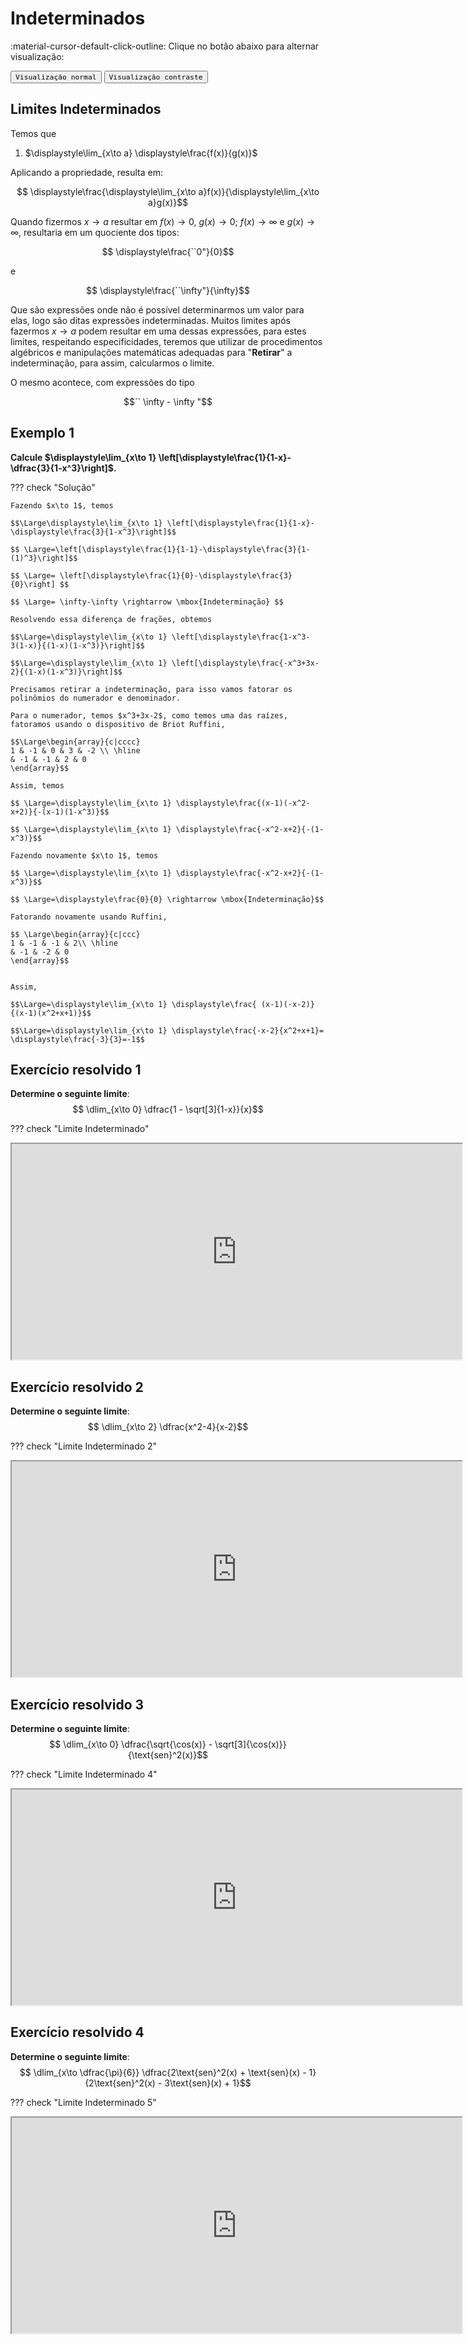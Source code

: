 
# **Indeterminados**

:material-cursor-default-click-outline: Clique no botão abaixo para alternar visualização:

<div class="tx-switch">
  <button data-md-color-scheme="default"><code>Visualização normal</code></button>
  <button data-md-color-scheme="slate"><code>Visualização contraste</code></button>
</div>

<script>
  var buttons = document.querySelectorAll("button[data-md-color-scheme]")
  buttons.forEach(function(button) {
    button.addEventListener("click", function() {
      var attr = this.getAttribute("data-md-color-scheme")
      document.body.setAttribute("data-md-color-scheme", attr)
      var name = document.querySelector("#__code_0 code span:nth-child(7)")
      name.textContent = attr
    })
  })
</script>

<style>
p.combinado:first-letter { 
	color: #F5843A; 
	font-size:xx-large; 
}
.info {
  background-color: #e7f3fe;
  border-left: 6px solid #2196F3;
}
.success {
  background-color: #ddffdd;
  border-left: 6px solid #4CAF50;
}

.danger {
  background-color: #ffdddd;
  border-left: 6px solid #f44336;
}
</style>


<style>
p.combinado:first-letter { 
	color: #F5843A; 
	font-size:xx-large; 
}

.button {
  border-radius: 20px;
  background-color: #009688;
  border: none;
  color: #FFFFFF;
  text-align: center;
  font-size: 15px;
  padding: 10px;
  width: 150px;
  transition: all 0.5s;
  cursor: pointer;
  margin: 5px;
}


.button span {
  cursor: pointer;
  display: inline-block;
  position: relative;
  transition: 0.5s;
}

.button span:after {
  content: '\00bb';
  position: absolute;
  opacity: 0;
  top: 0;
  right: -20px;
  transition: 0.5s;
}

.button:hover span {
  padding-right: 25px;
}

.button:hover span:after {
  opacity: 1;
  right: 0;
}	

/** AVISOS **/
.card {
  box-shadow: 0 4px 8px 0 rgba(0,0,0,0.2);
  transition: 0.3s;
  border-radius: 50px;
}

.card:hover {
  box-shadow: 0 8px 16px 0 rgba(0,0,0,0.2);
}

.alert {
  padding: 12px;
  background-color: #f44336;
  color: white;
  border-radius: 50px;
}

.success {
  padding: 12px;
  background-color: #6BBD6E;
  color: white;
  border-radius: 50px;
}

.info {
  padding: 12px;
  background-color: #47A8F5;
  color: white;
  border-radius: 50px;
}

.warning {
  padding: 12px;
  background-color: #FFAA2C;
  color: white;
  border-radius: 50px;
}

.closebtn {
  margin-left: 25px;
  color: white;
  font-weight: bold;
  float: right;
  font-size: 22px;
  line-height: 25px;
  cursor: pointer;
  transition: 0.3s;
}

.closebtn:hover {
  color: black;
}

/** ANOTAÇÕES **/

.atencao {
  background-color: #ffdddd;
  border-left: 6px solid #f44336;
  margin-bottom: 15px;
  padding: 4px 12px;
}

.sucesso {
  background-color: #ddffdd;
  border-left: 6px solid #4CAF50;
  margin-bottom: 15px;
  padding: 4px 12px;
}

.informacao {
  background-color: #e7f3fe;
  border-left: 6px solid #2196F3;
  margin-bottom: 15px;
  padding: 4px 12px;
}


.atento {
  background-color: #ffffcc;
  border-left: 6px solid #ffeb3b;
  margin-bottom: 15px;
  padding: 4px 12px;
}
</style>

## Limites Indeterminados 

Temos que  

1. $\displaystyle\lim_{x\to a} \displaystyle\frac{f(x)}{g(x)}$

Aplicando a propriedade, resulta em: 

$$ \displaystyle\frac{\displaystyle\lim_{x\to a}f(x)}{\displaystyle\lim_{x\to a}g(x)}$$

Quando fizermos $x \to a$ resultar em $f(x) \to 0$, $g(x) \to 0$; $f(x) \to \infty$ e $g(x) \to \infty$, 
resultaria em um quociente dos tipos: 

$$ \displaystyle\frac{``0"}{0}$$ 

e 

$$ \displaystyle\frac{``\infty"}{\infty}$$

Que são expressões onde não é possível determinarmos um valor para elas, logo são ditas expressões indeterminadas. Muitos limites após fazermos $x\to a$ podem resultar em uma dessas expressões, para estes limites, respeitando especificidades, teremos que utilizar de procedimentos algébricos e manipulações matemáticas adequadas para "**Retirar**" a indeterminação, para assim, calcularmos o limite. 

O mesmo acontece, com expressões do tipo 

$$`` \infty - \infty "$$ 


## Exemplo 1 

**Calcule $\displaystyle\lim_{x\to 1} \left[\displaystyle\frac{1}{1-x}-\dfrac{3}{1-x^3}\right]$.**

??? check "Solução"

    Fazendo $x\to 1$, temos 

    $$\Large\displaystyle\lim_{x\to 1} \left[\displaystyle\frac{1}{1-x}-\displaystyle\frac{3}{1-x^3}\right]$$
    
    $$ \Large=\left[\displaystyle\frac{1}{1-1}-\displaystyle\frac{3}{1-(1)^3}\right]$$
    
    $$ \Large= \left[\displaystyle\frac{1}{0}-\displaystyle\frac{3}{0}\right] $$ 
    
    $$ \Large= \infty-\infty \rightarrow \mbox{Indeterminação} $$ 

    Resolvendo essa diferença de frações, obtemos 

    $$\Large=\displaystyle\lim_{x\to 1} \left[\displaystyle\frac{1-x^3-3(1-x)}{(1-x)(1-x^3)}\right]$$

    $$\Large=\displaystyle\lim_{x\to 1} \left[\displaystyle\frac{-x^3+3x-2}{(1-x)(1-x^3)}\right]$$  

    Precisamos retirar a indeterminação, para isso vamos fatorar os polinômios do numerador e denominador. 

    Para o numerador, temos $x^3+3x-2$, como temos uma das raízes, fatoramos usando o dispositivo de Briot Ruffini, 

    $$\Large\begin{array}{c|cccc}
    1 & -1 & 0 & 3 & -2 \\ \hline 
    & -1 & -1 & 2 & 0 
    \end{array}$$ 

    Assim, temos 

    $$ \Large=\displaystyle\lim_{x\to 1} \displaystyle\frac{(x-1)(-x^2-x+2)}{-(x-1)(1-x^3)}$$ 

    $$ \Large=\displaystyle\lim_{x\to 1} \displaystyle\frac{-x^2-x+2}{-(1-x^3)}$$ 

    Fazendo novamente $x\to 1$, temos 

    $$ \Large=\displaystyle\lim_{x\to 1} \displaystyle\frac{-x^2-x+2}{-(1-x^3)}$$ 
    
    $$ \Large=\displaystyle\frac{0}{0} \rightarrow \mbox{Indeterminação}$$ 

    Fatorando novamente usando Ruffini, 

    $$ \Large\begin{array}{c|ccc}
    1 & -1 & -1 & 2\\ \hline 
    & -1 & -2 & 0 
    \end{array}$$ 


    Assim, 

    $$\Large=\displaystyle\lim_{x\to 1} \displaystyle\frac{ (x-1)(-x-2)}{(x-1)(x^2+x+1)}$$ 

    $$\Large=\displaystyle\lim_{x\to 1} \displaystyle\frac{-x-2}{x^2+x+1}= \displaystyle\frac{-3}{3}=-1$$

## Exercício resolvido 1 

**Determine o seguinte limite**: 
$$ \dlim_{x\to 0} \dfrac{1 - \sqrt[3]{1-x}}{x}$$ 

??? check "Limite Indeterminado"
    <p style="text-align: center;">
    <iframe width="720" height="345" src="https://www.youtube.com/embed/mWnO5a8S9v4"></iframe>
    </p>

## Exercício resolvido 2 

**Determine o seguinte limite**: 
$$ \dlim_{x\to 2} \dfrac{x^2-4}{x-2}$$ 

??? check "Limite Indeterminado 2"
    <p style="text-align: center;">
    <iframe width="720" height="345" src="https://www.youtube.com/embed/h26QwqUgmLc"></iframe>
    </p>

## Exercício resolvido 3 

**Determine o seguinte limite**: 
$$ \dlim_{x\to 0} \dfrac{\sqrt{\cos(x)} - \sqrt[3]{\cos(x)}}{\text{sen}^2(x)}$$ 

??? check "Limite Indeterminado 4"
    <p style="text-align: center;">
    <iframe width="720" height="345" src="https://www.youtube.com/embed/au8dFcsEBmE"></iframe>
    </p>

## Exercício resolvido 4

**Determine o seguinte limite**: 
$$ \dlim_{x\to \dfrac{\pi}{6}} \dfrac{2\text{sen}^2(x) + \text{sen}(x) - 1}{2\text{sen}^2(x) - 3\text{sen}(x) + 1}$$ 

??? check "Limite Indeterminado 5"
    <p style="text-align: center;">
    <iframe width="720" height="345" src="https://www.youtube.com/embed/n5axuGG8sQc"></iframe>
    </p>









